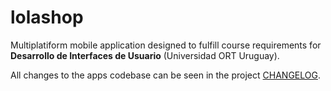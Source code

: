 # lolashop

Multiplatiform mobile application designed to fulfill course requirements for **Desarrollo de Interfaces de Usuario** (Universidad ORT Uruguay). 

All changes to the apps codebase can be seen in the project [CHANGELOG](https://github.com/bcerban/lolashop/blob/master/CHANGELOG.md). 


